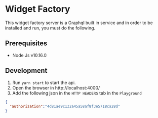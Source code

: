 # Widget Factory

This widget factory server is a Graphql built in service and in order to be installed and run, you must do the following.

## Prerequisites

* Node Js v10.16.0

## Development

1. Run `yarn start`  to start the api.
2. Open the browser in http://localhost:4000/
3. Add the following json in the `HTTP HEADERS` tab in the `Playground`

```json
{
  "authorization":"4d81ae9c132a45a58af8f3e5718ca28d"
}
```
